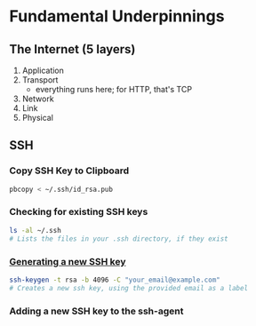 # Fundamental Underpinnings

## The Internet (5 layers)

1. Application
1. Transport
    * everything runs here; for HTTP, that's TCP
1. Network
1. Link
1. Physical


## SSH

### Copy SSH Key to Clipboard

```sh
pbcopy < ~/.ssh/id_rsa.pub
```

### Checking for existing SSH keys

```sh
ls -al ~/.ssh
# Lists the files in your .ssh directory, if they exist
```

### [Generating a new SSH key](https://help.github.com/articles/generating-a-new-ssh-key/)

```sh
ssh-keygen -t rsa -b 4096 -C "your_email@example.com"
# Creates a new ssh key, using the provided email as a label
```

### Adding a new SSH key to the ssh-agent
